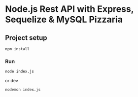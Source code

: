 # Node.js Rest API with Express, Sequelize & MySQL Pizzaria

## Project setup
```
npm install
```

### Run
```
node index.js
```
or dev
```
nodemon index.js
```
